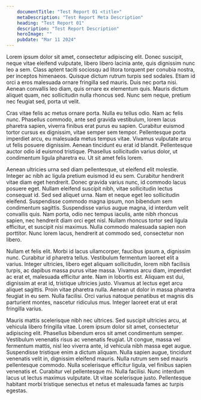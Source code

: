 ```yaml
---
    documentTitle: "Test Report 01 <title>"
    metaDescription: "Test Report Meta Description"
    heading: "Test Report 01"
    description: "Test Report Description"
    heroImage: ""
    pubdate: "Mar 11 2024"
---
```


Lorem ipsum dolor sit amet, consectetur adipiscing elit. Donec suscipit, neque vitae eleifend vulputate, libero libero lacinia ante, quis dignissim nunc leo a sem. Class aptent taciti sociosqu ad litora torquent per conubia nostra, per inceptos himenaeos. Quisque dictum rutrum turpis sed sodales. Etiam id orci a eros malesuada ornare fringilla sed mauris. Duis nec porta nisi. Aenean convallis leo diam, quis ornare ex elementum quis. Mauris dictum aliquet quam, nec sollicitudin nulla rhoncus sed. Nunc sem neque, pretium nec feugiat sed, porta ut velit.

Cras vitae felis ac metus ornare porta. Nulla eu tellus odio. Nam ac felis nunc. Phasellus commodo, ante sed gravida vestibulum, lorem lacus pharetra sapien, viverra finibus erat purus eu sapien. Curabitur euismod tortor cursus ex dignissim, vitae semper sem tempor. Pellentesque porta imperdiet arcu, eu malesuada metus tempus vitae. Vivamus vulputate arcu ut felis posuere dignissim. Aenean tincidunt eu erat id blandit. Pellentesque auctor odio id euismod tristique. Phasellus sollicitudin varius dolor, ut condimentum ligula pharetra eu. Ut sit amet felis lorem.

Aenean ultricies urna sed diam pellentesque, ut eleifend elit molestie. Integer ac nibh ac ligula pretium euismod id eu sem. Curabitur hendrerit vitae diam eget hendrerit. Donec gravida varius nunc, id commodo lacus posuere eget. Nullam eleifend suscipit nibh, vitae sollicitudin lectus consequat id. Sed sed aliquet urna. Nam et neque eget leo sollicitudin eleifend. Suspendisse commodo magna ipsum, non bibendum sem condimentum sagittis. Suspendisse varius augue magna, id interdum velit convallis quis. Nam porta, odio nec tempus iaculis, ante nibh rhoncus sapien, nec hendrerit diam orci eget nisl. Nullam rhoncus tortor sed ligula efficitur, et suscipit nisi maximus. Nulla commodo malesuada sapien non porttitor. Nunc lorem lacus, hendrerit at commodo sed, consectetur non libero.

Nullam et felis elit. Morbi id lacus ullamcorper, faucibus ipsum a, dignissim nunc. Curabitur id pharetra tellus. Vestibulum fermentum laoreet elit a varius. Integer ultricies, libero eget aliquam sollicitudin, lorem nibh facilisis turpis, ac dapibus massa purus vitae massa. Vivamus arcu diam, imperdiet ac erat et, malesuada efficitur ante. Nam in lobortis est. Aliquam est dui, dignissim at erat id, tristique ultricies justo. Vivamus at lectus eget arcu aliquet sagittis. Proin vitae pharetra nulla. Aenean ut dolor in massa pharetra feugiat in eu sem. Nulla facilisi. Orci varius natoque penatibus et magnis dis parturient montes, nascetur ridiculus mus. Integer laoreet erat ut erat fringilla varius.

Mauris mattis scelerisque nibh nec ultrices. Sed suscipit ultricies arcu, at vehicula libero fringilla vitae. Lorem ipsum dolor sit amet, consectetur adipiscing elit. Phasellus bibendum eros sit amet condimentum semper. Vestibulum venenatis risus ac venenatis feugiat. Ut congue, massa vel fermentum mattis, nisl leo viverra ante, id vehicula nibh massa eget augue. Suspendisse tristique enim a dictum aliquam. Nulla sapien augue, tincidunt venenatis velit in, dignissim eleifend mauris. Nulla rutrum sem sed mauris pellentesque commodo. Nulla scelerisque efficitur ligula, vel finibus sapien venenatis et. Curabitur vel pellentesque mi. Nulla facilisi. Nunc interdum lacus ut lectus maximus vulputate. Ut vitae scelerisque justo. Pellentesque habitant morbi tristique senectus et netus et malesuada fames ac turpis egestas.